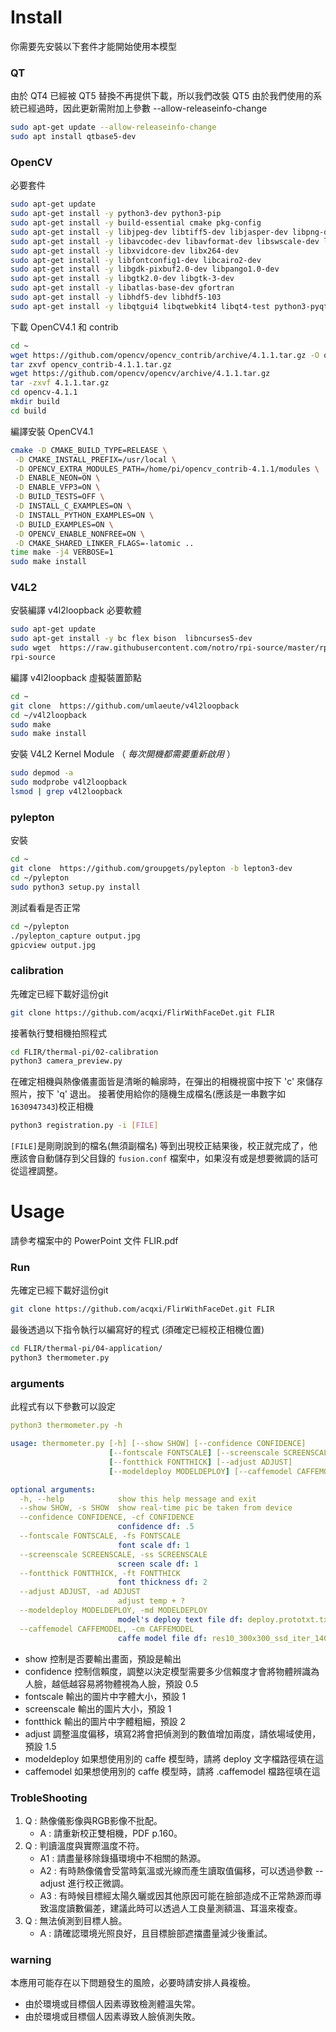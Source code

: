 # Install
你需要先安裝以下套件才能開始使用本模型
### QT
由於 QT4 已經被 QT5 替換不再提供下載，所以我們改裝 QT5
由於我們使用的系統已經過時，因此更新需附加上參數 --allow-releaseinfo-change
```bash
sudo apt-get update --allow-releaseinfo-change 
sudo apt install qtbase5-dev
```
### OpenCV
必要套件
```bash
sudo apt-get update
sudo apt-get install -y python3-dev python3-pip
sudo apt-get install -y build-essential cmake pkg-config
sudo apt-get install -y libjpeg-dev libtiff5-dev libjasper-dev libpng-dev
sudo apt-get install -y libavcodec-dev libavformat-dev libswscale-dev libv4l-dev
sudo apt-get install -y libxvidcore-dev libx264-dev
sudo apt-get install -y libfontconfig1-dev libcairo2-dev
sudo apt-get install -y libgdk-pixbuf2.0-dev libpango1.0-dev
sudo apt-get install -y libgtk2.0-dev libgtk-3-dev
sudo apt-get install -y libatlas-base-dev gfortran
sudo apt-get install -y libhdf5-dev libhdf5-103
sudo apt-get install -y libqtgui4 libqtwebkit4 libqt4-test python3-pyqt5
```
下載 OpenCV4.1 和 contrib
```bash
cd ~
wget https://github.com/opencv/opencv_contrib/archive/4.1.1.tar.gz -O opencv_contrib-4.1.1.tar.gz
tar zxvf opencv_contrib-4.1.1.tar.gz
wget https://github.com/opencv/opencv/archive/4.1.1.tar.gz
tar -zxvf 4.1.1.tar.gz 
cd opencv-4.1.1
mkdir build
cd build
```
編譯安裝 OpenCV4.1
```bash
cmake -D CMAKE_BUILD_TYPE=RELEASE \
 -D CMAKE_INSTALL_PREFIX=/usr/local \
 -D OPENCV_EXTRA_MODULES_PATH=/home/pi/opencv_contrib-4.1.1/modules \
 -D ENABLE_NEON=ON \
 -D ENABLE_VFP3=ON \
 -D BUILD_TESTS=OFF \
 -D INSTALL_C_EXAMPLES=ON \
 -D INSTALL_PYTHON_EXAMPLES=ON \
 -D BUILD_EXAMPLES=ON \
 -D OPENCV_ENABLE_NONFREE=ON \
 -D CMAKE_SHARED_LINKER_FLAGS=-latomic ..
time make -j4 VERBOSE=1
sudo make install
```
### V4L2
安裝編譯 v4l2loopback 必要軟體
```bash
sudo apt-get update
sudo apt-get install -y bc flex bison  libncurses5-dev
sudo wget  https://raw.githubusercontent.com/notro/rpi-source/master/rpi-source -O /usr/bin/rpi-source && sudo chmod +x /usr/bin/rpi-source  && /usr/bin/rpi-source -q --tag-update
rpi-source
```
編譯 v4l2loopback 虛擬裝置節點
```bash
cd ~
git clone  https://github.com/umlaeute/v4l2loopback
cd ~/v4l2loopback
sudo make
sudo make install
```
安裝 V4L2 Kernel Module （ *每次開機都需要重新啟用* ）
```bash
sudo depmod -a
sudo modprobe v4l2loopback
lsmod | grep v4l2loopback
```
### pylepton
安裝
```bash
cd ~
git clone  https://github.com/groupgets/pylepton -b lepton3-dev
cd ~/pylepton
sudo python3 setup.py install
```
測試看看是否正常
```bash
cd ~/pylepton
./pylepton_capture output.jpg
gpicview output.jpg
```
### calibration
先確定已經下載好這份git
```bash
git clone https://github.com/acqxi/FlirWithFaceDet.git FLIR
```
接著執行雙相機拍照程式
```bash
cd FLIR/thermal-pi/02-calibration
python3 camera_preview.py
```
在確定相機與熱像儀畫面皆是清晰的輪廓時，在彈出的相機視窗中按下 'c' 來儲存照片，按下 'q' 退出。
接著使用給你的隨機生成檔名(應該是一串數字如 `1630947343`)校正相機
```bash
python3 registration.py -i [FILE]
```
`[FILE]`是剛剛說到的檔名(無須副檔名)
等到出現校正結果後，校正就完成了，他應該會自動儲存到父目錄的 `fusion.conf` 檔案中，如果沒有或是想要微調的話可從這裡調整。

# Usage
請參考檔案中的 PowerPoint 文件 FLIR.pdf
### Run
先確定已經下載好這份git
```bash
git clone https://github.com/acqxi/FlirWithFaceDet.git FLIR
```
最後透過以下指令執行以編寫好的程式 (須確定已經校正相機位置)
``` bash
cd FLIR/thermal-pi/04-application/
python3 thermometer.py
```
### arguments
此程式有以下參數可以設定
```yaml
python3 thermometer.py -h

usage: thermometer.py [-h] [--show SHOW] [--confidence CONFIDENCE]
                      [--fontscale FONTSCALE] [--screenscale SCREENSCALE]
                      [--fontthick FONTTHICK] [--adjust ADJUST]
                      [--modeldeploy MODELDEPLOY] [--caffemodel CAFFEMODEL]

optional arguments:
  -h, --help            show this help message and exit
  --show SHOW, -s SHOW  show real-time pic be taken from device
  --confidence CONFIDENCE, -cf CONFIDENCE
                        confidence df: .5
  --fontscale FONTSCALE, -fs FONTSCALE
                        font scale df: 1
  --screenscale SCREENSCALE, -ss SCREENSCALE
                        screen scale df: 1
  --fontthick FONTTHICK, -ft FONTTHICK
                        font thickness df: 2
  --adjust ADJUST, -ad ADJUST
                        adjust temp + ?
  --modeldeploy MODELDEPLOY, -md MODELDEPLOY
                        model's deploy text file df: deploy.prototxt.txt
  --caffemodel CAFFEMODEL, -cm CAFFEMODEL
                        caffe model file df: res10_300x300_ssd_iter_140000.caffemodel
```
- show
    控制是否要輸出畫面，預設是輸出
- confidence
    控制信賴度，調整以決定模型需要多少信賴度才會將物體辨識為人臉，越低越容易將物體視為人臉，預設 0.5
- fontscale
    輸出的圖片中字體大小，預設 1
- screenscale
    輸出的圖片大小，預設 1
- fontthick
    輸出的圖片中字體粗細，預設 2
- adjust
    調整溫度偏移，填寫2將會把偵測到的數值增加兩度，請依場域使用，預設 1.5
- modeldeploy
    如果想使用別的 caffe 模型時，請將 deploy 文字檔路徑填在這
- caffemodel
    如果想使用別的 caffe 模型時，請將 .caffemodel 檔路徑填在這

### TrobleShooting
1. Q : 熱像儀影像與RGB影像不批配。
    - A : 請重新校正雙相機，PDF p.160。
2. Q : 判讀溫度與實際溫度不符。
    - A1 : 請盡量移除錄攝環境中不相關的熱源。
    - A2 : 有時熱像儀會受當時氣溫或光線而產生讀取值偏移，可以透過參數 --adjust 進行校正微調。
    - A3 : 有時候目標經太陽久曬或因其他原因可能在臉部造成不正常熱源而導致溫度讀數偏差，建議此時可以透過人工良量測額溫、耳溫來複查。
3. Q : 無法偵測到目標人臉。
    - A : 請確認環境光照良好，且目標臉部遮擋盡量減少後重試。

### warning
本應用可能存在以下問題發生的風險，必要時請安排人員複檢。
- 由於環境或目標個人因素導致檢測體溫失常。
- 由於環境或目標個人因素導致人臉偵測失敗。
